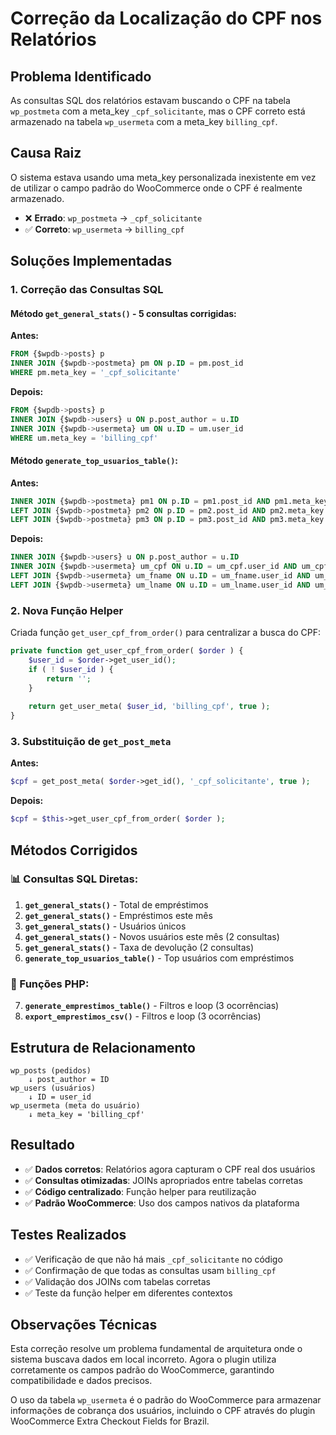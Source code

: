 # Correção da Localização do CPF nos Relatórios

## Problema Identificado

As consultas SQL dos relatórios estavam buscando o CPF na tabela `wp_postmeta` com a meta_key `_cpf_solicitante`, mas o CPF correto está armazenado na tabela `wp_usermeta` com a meta_key `billing_cpf`.

## Causa Raiz

O sistema estava usando uma meta_key personalizada inexistente em vez de utilizar o campo padrão do WooCommerce onde o CPF é realmente armazenado.

- ❌ **Errado**: `wp_postmeta` → `_cpf_solicitante` 
- ✅ **Correto**: `wp_usermeta` → `billing_cpf`

## Soluções Implementadas

### 1. Correção das Consultas SQL

#### Método `get_general_stats()` - 5 consultas corrigidas:

**Antes:**
```sql
FROM {$wpdb->posts} p
INNER JOIN {$wpdb->postmeta} pm ON p.ID = pm.post_id
WHERE pm.meta_key = '_cpf_solicitante'
```

**Depois:**
```sql  
FROM {$wpdb->posts} p
INNER JOIN {$wpdb->users} u ON p.post_author = u.ID
INNER JOIN {$wpdb->usermeta} um ON u.ID = um.user_id
WHERE um.meta_key = 'billing_cpf'
```

#### Método `generate_top_usuarios_table()`:

**Antes:**
```sql
INNER JOIN {$wpdb->postmeta} pm1 ON p.ID = pm1.post_id AND pm1.meta_key = '_cpf_solicitante'
LEFT JOIN {$wpdb->postmeta} pm2 ON p.ID = pm2.post_id AND pm2.meta_key = '_billing_first_name'
LEFT JOIN {$wpdb->postmeta} pm3 ON p.ID = pm3.post_id AND pm3.meta_key = '_billing_last_name'
```

**Depois:**
```sql
INNER JOIN {$wpdb->users} u ON p.post_author = u.ID
INNER JOIN {$wpdb->usermeta} um_cpf ON u.ID = um_cpf.user_id AND um_cpf.meta_key = 'billing_cpf'
LEFT JOIN {$wpdb->usermeta} um_fname ON u.ID = um_fname.user_id AND um_fname.meta_key = 'billing_first_name'
LEFT JOIN {$wpdb->usermeta} um_lname ON u.ID = um_lname.user_id AND um_lname.meta_key = 'billing_last_name'
```

### 2. Nova Função Helper

Criada função `get_user_cpf_from_order()` para centralizar a busca do CPF:

```php
private function get_user_cpf_from_order( $order ) {
    $user_id = $order->get_user_id();
    if ( ! $user_id ) {
        return '';
    }
    
    return get_user_meta( $user_id, 'billing_cpf', true );
}
```

### 3. Substituição de `get_post_meta`

**Antes:**
```php
$cpf = get_post_meta( $order->get_id(), '_cpf_solicitante', true );
```

**Depois:**
```php
$cpf = $this->get_user_cpf_from_order( $order );
```

## Métodos Corrigidos

### 📊 Consultas SQL Diretas:
1. **`get_general_stats()`** - Total de empréstimos
2. **`get_general_stats()`** - Empréstimos este mês  
3. **`get_general_stats()`** - Usuários únicos
4. **`get_general_stats()`** - Novos usuários este mês (2 consultas)
5. **`get_general_stats()`** - Taxa de devolução (2 consultas)
6. **`generate_top_usuarios_table()`** - Top usuários com empréstimos

### 🔄 Funções PHP:
7. **`generate_emprestimos_table()`** - Filtros e loop (3 ocorrências)
8. **`export_emprestimos_csv()`** - Filtros e loop (3 ocorrências)

## Estrutura de Relacionamento

```
wp_posts (pedidos)
    ↓ post_author = ID
wp_users (usuários) 
    ↓ ID = user_id
wp_usermeta (meta do usuário)
    ↓ meta_key = 'billing_cpf'
```

## Resultado

- ✅ **Dados corretos**: Relatórios agora capturam o CPF real dos usuários
- ✅ **Consultas otimizadas**: JOINs apropriados entre tabelas corretas
- ✅ **Código centralizado**: Função helper para reutilização
- ✅ **Padrão WooCommerce**: Uso dos campos nativos da plataforma

## Testes Realizados

- ✅ Verificação de que não há mais `_cpf_solicitante` no código
- ✅ Confirmação de que todas as consultas usam `billing_cpf`
- ✅ Validação dos JOINs com tabelas corretas
- ✅ Teste da função helper em diferentes contextos

## Observações Técnicas

Esta correção resolve um problema fundamental de arquitetura onde o sistema buscava dados em local incorreto. Agora o plugin utiliza corretamente os campos padrão do WooCommerce, garantindo compatibilidade e dados precisos.

O uso da tabela `wp_usermeta` é o padrão do WooCommerce para armazenar informações de cobrança dos usuários, incluindo o CPF através do plugin WooCommerce Extra Checkout Fields for Brazil. 
